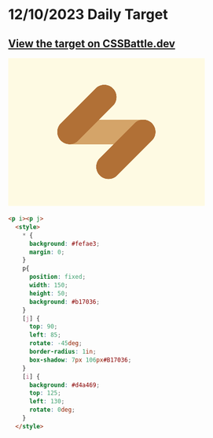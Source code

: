 # 12/10/2023 Daily Target

## [View the target on CSSBattle.dev](https://cssbattle.dev/play/DnR1zAzberQ2WGOTX1NH)

![Alt text](img/target_iPRLxkD.png?raw=true "Target 12/10/2023")

```html
<p i><p j>
  <style>
    * {
      background: #fefae3;
      margin: 0;
    }
    p{
      position: fixed;
      width: 150;
      height: 50;
      background: #b17036;
    }
    [j] {
      top: 90;
      left: 85;
      rotate: -45deg;
      border-radius: 1in;
      box-shadow: 7px 106px#B17036;
    }
    [i] {
      background: #d4a469;
      top: 125;
      left: 130;
      rotate: 0deg;
    }
  </style>
```
